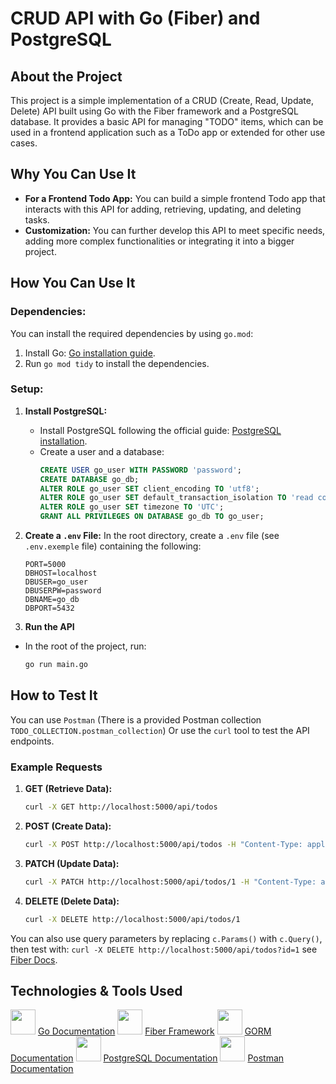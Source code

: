 # CRUD API with Go (Fiber) and PostgreSQL

## About the Project
This project is a simple implementation of a CRUD (Create, Read, Update, Delete) API built using Go with the Fiber framework and a PostgreSQL database. It provides a basic API for managing "TODO" items, which can be used in a frontend application such as a ToDo app or extended for other use cases.

## Why You Can Use It
- **For a Frontend Todo App:** You can build a simple frontend Todo app that interacts with this API for adding, retrieving, updating, and deleting tasks.
- **Customization:** You can further develop this API to meet specific needs, adding more complex functionalities or integrating it into a bigger project.

## How You Can Use It

### Dependencies:
You can install the required dependencies by using `go.mod`:
1. Install Go: [Go installation guide](https://go.dev/doc/install).
2. Run `go mod tidy` to install the dependencies.

### Setup:
1. **Install PostgreSQL:**
   - Install PostgreSQL following the official guide: [PostgreSQL installation](https://www.postgresql.org/download/).
   - Create a user and a database:
     ```sql
     CREATE USER go_user WITH PASSWORD 'password';
     CREATE DATABASE go_db;
     ALTER ROLE go_user SET client_encoding TO 'utf8';
     ALTER ROLE go_user SET default_transaction_isolation TO 'read committed';
     ALTER ROLE go_user SET timezone TO 'UTC';
     GRANT ALL PRIVILEGES ON DATABASE go_db TO go_user;
     ```

2. **Create a `.env` File:**
   In the root directory, create a `.env` file (see `.env.exemple` file) containing the following:
   ```env
   PORT=5000
   DBHOST=localhost
   DBUSER=go_user
   DBUSERPW=password
   DBNAME=go_db
   DBPORT=5432
3. **Run the API**
- In the root of the project, run:
  ```bash
  go run main.go
## How to Test It
You can use `Postman` (There is a provided Postman collection `TODO_COLLECTION.postman_collection`)
Or use the `curl` tool to test the API endpoints.

### Example Requests

1. **GET (Retrieve Data):**
   ```bash
   curl -X GET http://localhost:5000/api/todos
2. **POST (Create Data):**
   ```bash
   curl -X POST http://localhost:5000/api/todos -H "Content-Type: application/json" -d '{"body": "New Task"}'
3. **PATCH (Update Data):**
   ```bash
   curl -X PATCH http://localhost:5000/api/todos/1 -H "Content-Type: application/json" -d '{"completed": true}'
5. **DELETE (Delete Data):**
   ```bash
   curl -X DELETE http://localhost:5000/api/todos/1

You can also use query parameters by replacing `c.Params()` with `c.Query()`, then test with: `curl -X DELETE http://localhost:5000/api/todos?id=1` see [Fiber Docs](https://docs.gofiber.io/api/ctx/#query).

## Technologies & Tools Used
<img src="https://cdn.jsdelivr.net/gh/devicons/devicon/icons/go/go-original.svg" width="40" height="40"/> [Go Documentation](https://go.dev/doc/)
<img src="https://cdn.jsdelivr.net/gh/devicons/devicon/icons/fiber/fiber-original.svg" width="40" height="40"/> [Fiber Framework](https://docs.gofiber.io/)
<img src="https://cdn.jsdelivr.net/gh/devicons/devicon/icons/golang/golang-original.svg" width="40" height="40"/> [GORM Documentation](https://gorm.io/docs/)
<img src="https://cdn.jsdelivr.net/gh/devicons/devicon/icons/postgresql/postgresql-original.svg" width="40" height="40"/> [PostgreSQL Documentation](https://www.postgresql.org/docs/)
<img src="https://cdn.jsdelivr.net/gh/devicons/devicon/icons/postman/postman-original.svg" width="40" height="40"/> [Postman Documentation](https://learning.postman.com/)
